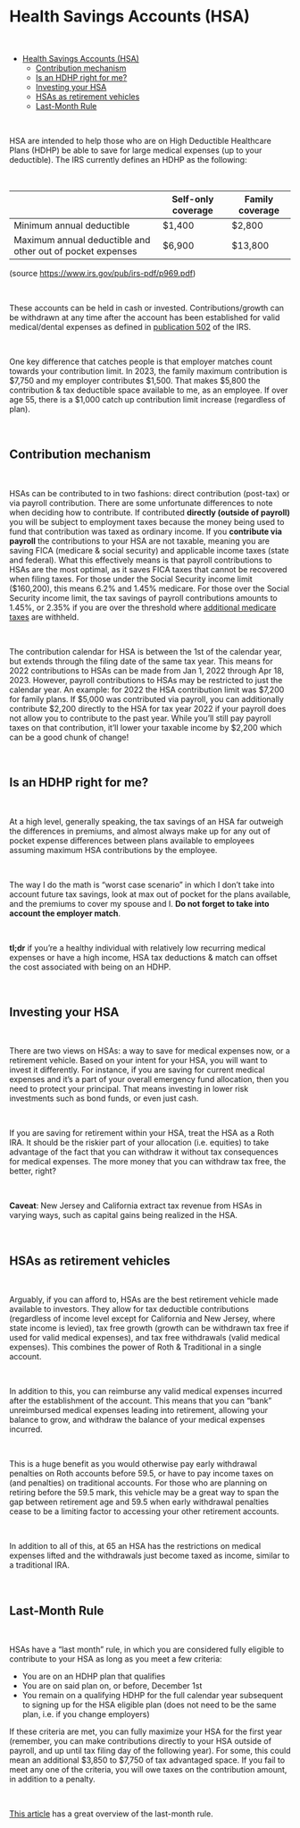 # Health Savings Accounts (HSA)

&nbsp;

- [Health Savings Accounts (HSA)](#health-savings-accounts-hsa)
  - [Contribution mechanism](#contribution-mechanism)
  - [Is an HDHP right for me?](#is-an-hdhp-right-for-me)
  - [Investing your HSA](#investing-your-hsa)
  - [HSAs as retirement vehicles](#hsas-as-retirement-vehicles)
  - [Last-Month Rule](#last-month-rule)

&nbsp; 

HSA are intended to help those who are on High Deductible Healthcare Plans (HDHP) be able to save for large medical expenses (up to your deductible). The IRS currently defines an HDHP as the following:

&nbsp;

|   | Self-only coverage | Family coverage |
| - | ------------------ | --------------- |
| Minimum annual deductible | $1,400 | $2,800 |
| Maximum annual deductible and other out of pocket expenses | $6,900 | $13,800 |

(source https://www.irs.gov/pub/irs-pdf/p969.pdf)

&nbsp;

These accounts can be held in cash or invested. Contributions/growth can be withdrawn at any time after the account has been established for valid medical/dental expenses as defined in [publication 502](https://www.irs.gov/pub/irs-pdf/p502.pdf) of the IRS.

&nbsp;

One key difference that catches people is that employer matches count towards your contribution limit. In 2023, the family maximum contribution is $7,750 and my employer contributes $1,500. That makes $5,800 the contribution & tax deductible space available to me, as an employee. If over age 55, there is a $1,000 catch up contribution limit increase (regardless of plan).

&nbsp;

## Contribution mechanism

&nbsp;

HSAs can be contributed to in two fashions: direct contribution (post-tax) or via payroll contribution. There are some unfortunate differences to note when deciding how to contribute. If contributed **directly (outside of payroll)** you will be subject to employment taxes because the money being used to fund that contribution was taxed as ordinary income. If you **contribute via payroll** the contributions to your HSA are not taxable, meaning you are saving FICA (medicare & social security) and applicable income taxes (state and federal). What this effectively means is that payroll contributions to HSAs are the most optimal, as it saves FICA taxes that cannot be recovered when filing taxes. For those under the Social Security income limit ($160,200), this means 6.2% and 1.45% medicare. For those over the Social Security income limit, the tax savings of payroll contributions amounts to 1.45%, or 2.35% if you are over the threshold where [additional medicare taxes](https://www.irs.gov/businesses/small-businesses-self-employed/questions-and-answers-for-the-additional-medicare-tax) are withheld.

&nbsp;

The contribution calendar for HSA is between the 1st of the calendar year, but extends through the filing date of the same tax year. This means for 2022 contributions to HSAs can be made from Jan 1, 2022 through Apr 18, 2023. However, payroll contributions to HSAs may be restricted to just the calendar year. An example: for 2022 the HSA contribution limit was $7,200 for family plans. If $5,000 was contributed via payroll, you can additionally contribute $2,200 directly to the HSA for tax year 2022 if your payroll does not allow you to contribute to the past year. While you’ll still pay payroll taxes on that contribution, it’ll lower your taxable income by $2,200 which can be a good chunk of change!

&nbsp;

## Is an HDHP right for me?

&nbsp;

At a high level, generally speaking, the tax savings of an HSA far outweigh the differences in premiums, and almost always make up for any out of pocket expense differences between plans available to employees assuming maximum HSA contributions by the employee.

&nbsp;

The way I do the math is “worst case scenario” in which I don’t take into account future tax savings, look at max out of pocket for the plans available, and the premiums to cover my spouse and I. **Do not forget to take into account the employer match**.

&nbsp;

**tl;dr** if you’re a healthy individual with relatively low recurring medical expenses or have a high income, HSA tax deductions & match can offset the cost associated with being on an HDHP.

&nbsp;

## Investing your HSA

&nbsp;

There are two views on HSAs: a way to save for medical expenses now, or a retirement vehicle. Based on your intent for your HSA, you will want to invest it differently. For instance, if you are saving for current medical expenses and it’s a part of your overall emergency fund allocation, then you need to protect your principal. That means investing in lower risk investments such as bond funds, or even just cash.

&nbsp;

If you are saving for retirement within your HSA, treat the HSA as a Roth IRA. It should be the riskier part of your allocation (i.e. equities) to take advantage of the fact that you can withdraw it without tax consequences for medical expenses. The more money that you can withdraw tax free, the better, right?

&nbsp;

**Caveat**: New Jersey and California extract tax revenue from HSAs in varying ways, such as capital gains being realized in the HSA.

&nbsp;

## HSAs as retirement vehicles

&nbsp;

Arguably, if you can afford to, HSAs are the best retirement vehicle made available to investors. They allow for tax deductible contributions (regardless of income level except for California and New Jersey, where state income is levied), tax free growth (growth can be withdrawn tax free if used for valid medical expenses), and tax free withdrawals (valid medical expenses). This combines the power of Roth & Traditional in a single account.

&nbsp;

In addition to this, you can reimburse any valid medical expenses incurred after the establishment of the account. This means that you can “bank” unreimbursed medical expenses leading into retirement, allowing your balance to grow, and withdraw the balance of your medical expenses incurred.

&nbsp;

This is a huge benefit as you would otherwise pay early withdrawal penalties on Roth accounts before 59.5, or have to pay income taxes on (and penalties) on traditional accounts. For those who are planning on retiring before the 59.5 mark, this vehicle may be a great way to span the gap between retirement age and 59.5 when early withdrawal penalties cease to be a limiting factor to accessing your other retirement accounts.

&nbsp;

In addition to all of this, at 65 an HSA has the restrictions on medical expenses lifted and the withdrawals just become taxed as income, similar to a traditional IRA.

&nbsp;

## Last-Month Rule

&nbsp;

HSAs have a “last month” rule, in which you are considered fully eligible to contribute to your HSA as long as you meet a few criteria:

- You are on an HDHP plan that qualifies
- You are on said plan on, or before, December 1st
- You remain on a qualifying HDHP for the full calendar year subsequent to signing up for the HSA eligible plan (does not need to be the same plan, i.e. if you change employers)

If these criteria are met, you can fully maximize your HSA for the first year (remember, you can make contributions directly to your HSA outside of payroll, and up until tax filing day of the following year). For some, this could mean an additional $3,850 to $7,750 of tax advantaged space. If you fail to meet any one of the criteria, you will owe taxes on the contribution amount, in addition to a penalty.

&nbsp;

[This article](https://livelyme.com/blog/last-month-rule/) has a great overview of the last-month rule.

